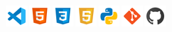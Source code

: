 <img align="center" alt="Visual Studio Code" width="48px" src="https://github.com/alexv87/alexv87/blob/main/Icons/vscode.png" />
<img align="center" alt="HTML5" width="48px" src="https://github.com/alexv87/alexv87/blob/main/Icons/html.png" />
<img align="center" alt="CSS3" width="48px" src="https://github.com/alexv87/alexv87/blob/main/Icons/css.png" />
<img align="center" alt="JavaScript" width="48px" src="https://github.com/alexv87/alexv87/blob/main/Icons/javascript.png" />
<img align="center" alt="python" width="48px" src="https://github.com/alexv87/alexv87/blob/main/Icons/python.png" />
<img align="center" alt="Git" width="48px" src="https://github.com/alexv87/alexv87/blob/main/Icons/git.png" />
<img align="center" alt="GitHub" width="48px" src="https://github.com/alexv87/alexv87/blob/main/Icons/github.png" />

